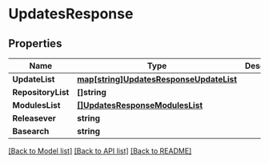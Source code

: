 # UpdatesResponse

## Properties

Name | Type | Description | Notes
------------ | ------------- | ------------- | -------------
**UpdateList** | [**map[string]UpdatesResponseUpdateList**](UpdatesResponse_update_list.md) |  | [optional] 
**RepositoryList** | **[]string** |  | [optional] 
**ModulesList** | [**[]UpdatesResponseModulesList**](UpdatesResponse_modules_list.md) |  | [optional] 
**Releasever** | **string** |  | [optional] 
**Basearch** | **string** |  | [optional] 

[[Back to Model list]](../README.md#documentation-for-models) [[Back to API list]](../README.md#documentation-for-api-endpoints) [[Back to README]](../README.md)


